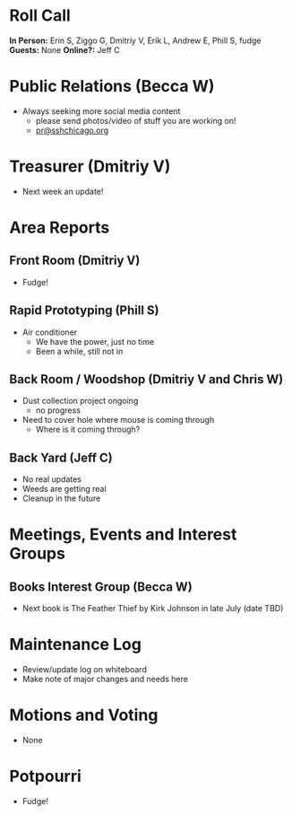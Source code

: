 # Roll Call
**In Person:** Erin S, Ziggo G, Dmitriy V, Erik L, Andrew E, Phill S, fudge
**Guests:**  None
**Online?:**   Jeff C

# Public Relations (Becca W)
- Always seeking more social media content
  - please send photos/video of stuff you are working on!
  - pr@sshchicago.org
# Treasurer (Dmitriy V)
- Next week an update!
# Area Reports
## Front Room (Dmitriy V)
- Fudge!
## Rapid Prototyping (Phill S)
- Air conditioner
  - We have the power, just no time
  - Been a while, still not in
## Back Room / Woodshop (Dmitriy V and Chris W)
- Dust collection project ongoing
  - no progress
- Need to cover hole where mouse is coming through
  - Where is it coming through?
## Back Yard (Jeff C)
- No real updates
- Weeds are getting real
- Cleanup in the future
# Meetings, Events and Interest Groups
## Books Interest Group (Becca W)
- Next book is The Feather Thief by Kirk Johnson in late July (date TBD)
# Maintenance Log
- Review/update log on whiteboard
- Make note of major changes and needs here
# Motions and Voting
- None
# Potpourri
- Fudge!

